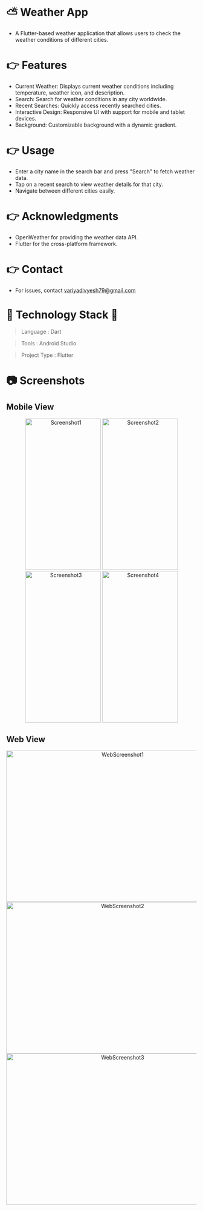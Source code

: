 # ⛅ Weather App
- A Flutter-based weather application that allows users to check the weather conditions of different cities.

# 👉 Features
- Current Weather: Displays current weather conditions including temperature, weather icon, and description.
- Search: Search for weather conditions in any city worldwide.
- Recent Searches: Quickly access recently searched cities.
- Interactive Design: Responsive UI with support for mobile and tablet devices.
- Background: Customizable background with a dynamic gradient.

# 👉 Usage
- Enter a city name in the search bar and press "Search" to fetch weather data.
- Tap on a recent search to view weather details for that city.
- Navigate between different cities easily.

# 👉 Acknowledgments
- OpenWeather for providing the weather data API.
- Flutter for the cross-platform framework.

# 👉 Contact
- For issues, contact variyadivyesh79@gmail.com

# :dart: Technology Stack :high_brightness:

> Language     : Dart

> Tools        : Android Studio

> Project Type : Flutter

# :camera: Screenshots

## Mobile View
<p align="center">
  <img src="https://github.com/Dk-variya007/Weather-app/assets/140251271/9e1d44c4-5a59-4f70-bd31-700ad64f2751" alt="Screenshot1" width="200" height="400" />
  <img src="https://github.com/Dk-variya007/Weather-app/assets/140251271/b311fd8b-06cd-4e18-9c6f-deaa6b395017" alt="Screenshot2" width="200" height="400" />
  <img src="https://github.com/Dk-variya007/Weather-app/assets/140251271/a2cd296e-803c-4b32-9f3d-7be8c3adbc40" alt="Screenshot3" width="200" height="400" />
  <img src="https://github.com/Dk-variya007/Weather-app/assets/140251271/5e12cccb-0264-425a-bb83-10f45c35b908" alt="Screenshot4" width="200" height="400" />
</p>

## Web View
<p align="center">
  <img src="https://github.com/Dk-variya007/Weather-app/assets/140251271/da7f3908-e55b-4a38-99f7-c5e4ca724fe3" alt="WebScreenshot1" width="600" height="400" />
  <img src="https://github.com/Dk-variya007/Weather-app/assets/140251271/1813a83b-c2e7-4c98-857f-d5ca79aaeca6" alt="WebScreenshot2" width="600" height="400" />
  <img src="https://github.com/Dk-variya007/Weather-app/assets/140251271/b252cd62-e457-4e0b-9184-15e09f8e52c6" alt="WebScreenshot3" width="600" height="400" />
</p>

